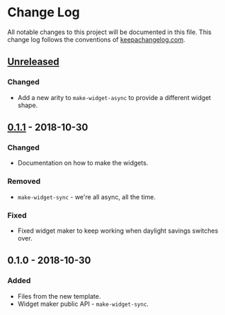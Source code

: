 # Change Log
All notable changes to this project will be documented in this file. This change log follows the conventions of [keepachangelog.com](http://keepachangelog.com/).

## [Unreleased]
### Changed
- Add a new arity to `make-widget-async` to provide a different widget shape.

## [0.1.1] - 2018-10-30
### Changed
- Documentation on how to make the widgets.

### Removed
- `make-widget-sync` - we're all async, all the time.

### Fixed
- Fixed widget maker to keep working when daylight savings switches over.

## 0.1.0 - 2018-10-30
### Added
- Files from the new template.
- Widget maker public API - `make-widget-sync`.

[Unreleased]: https://github.com/your-name/nav/compare/0.1.1...HEAD
[0.1.1]: https://github.com/your-name/nav/compare/0.1.0...0.1.1
